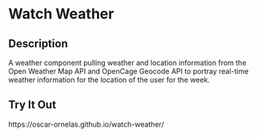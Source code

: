 <h1>Watch Weather</h1>

<h2>Description</h2>
A weather component pulling weather and location information from the Open Weather Map API and OpenCage Geocode API to portray real-time weather information for the location of the user for the week.

<h2>Try It Out</h2>
https://oscar-ornelas.github.io/watch-weather/

